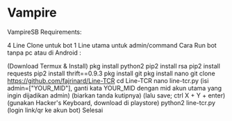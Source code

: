 # Vampire
VampireSB
Requirements:

4 Line Clone untuk bot
1 Line utama untuk admin/command
Cara Run bot tanpa pc atau di Android :

(Download Termux & Install)
pkg install python2
pip2 install rsa
pip2 install requests
pip2 install thrift==0.9.3
pkg install git
pkg install nano
git clone https://github.com/fajrinard/Line-TCR
cd Line-TCR
nano line-tcr.py
(isi admin=["YOUR_MID"], ganti kata YOUR_MID dengan mid akun utama yang ingin dijadikan admin) (biarkan tanda kutipnya)
(lalu save; ctrl X + Y + enter) (gunakan Hacker's Keyboard, download di playstore)
python2 line-tcr.py
(login link/qr ke akun bot)
Selesai
